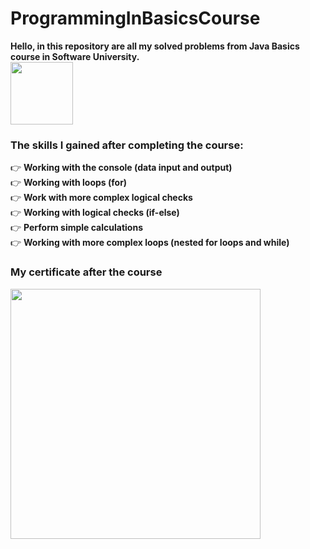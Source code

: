 # ProgrammingInBasicsCourse
<strong> Hello, in this repository are all my solved problems from Java Basics course in Software University. </strong> </br>
<img align="center" src ="https://github.com/StefanHristov1997/StefanHristov1997/assets/133797718/4a7cc40b-0bcf-4068-8297-563d4d6df91c" width="100" height="100" />

### Тhe skills I gained after completing the course:
👉 <strong> Working with the console (data input and output) </strong> <br> 
👉 <strong> Working with loops (for) </strong>  <br> 
👉 <strong> Work with more complex logical checks </strong>  <br> 
👉 <strong> Working with logical checks (if-else) </strong>  <br> 
👉 <strong> Perform simple calculations </strong>  <br> 
👉 <strong> Working with more complex loops (nested for loops and while) </strong>  <br> 

### My certificate after the course
 <img src = "https://github.com/StefanHristov1997/Programming_In_Basics_Course/assets/133797718/6b3b5f3f-ee4a-41d8-8ca4-48adfa47b84a" weidth = "300" height = "400" />

